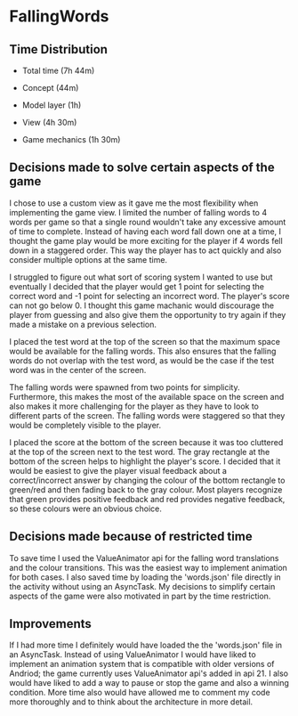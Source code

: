 # FallingWords

## Time Distribution

* Total time (7h 44m)

* Concept (44m)

* Model layer (1h)

* View (4h 30m)

* Game mechanics (1h 30m)

## Decisions made to solve certain aspects of the game

I chose to use a custom view as it gave me the most flexibility when implementing the game view. I limited the number of falling words to 4 words per game so that a single round wouldn't take any excessive amount of time to complete. Instead of having each word fall down one at a time, I thought the game play would be more exciting for the player if 4 words fell down in a staggered order. This way the player has to act quickly and also consider multiple options at the same time. 

I struggled to figure out what sort of scoring system I wanted to use but eventually I decided that the player would get 1 point for selecting the correct word and -1 point for selecting an incorrect word. The player's score can not go below 0. I thought this game machanic would discourage the player from guessing and also give them the opportunity to try again if they made a mistake on a previous selection.

I placed the test word at the top of the screen so that the maximum space would be available for the falling words. This also ensures that the falling words do not overlap with the test word, as would be the case if the test word was in the center of the screen. 

The falling words were spawned from two points for simplicity. Furthermore, this makes the most of the available space on the screen and also makes it more challenging for the player as they have to look to different parts of the screen. The falling words were staggered so that they would be completely visible to the player.

I placed the score at the bottom of the screen because it was too cluttered at the top of the screen next to the test word. The gray rectangle at the bottom of the screen helps to highlight the player's score. I decided that it would be easiest to give the player visual feedback about a correct/incorrect answer by changing the colour of the bottom rectangle to green/red and then fading back to the gray colour. Most players recognize that green provides positive feedback and red provides negative feedback, so these colours were an obvious choice.

## Decisions made because of restricted time

To save time I used the ValueAnimator api for the falling word translations and the colour transitions. This was the easiest way to implement animation for both cases. I also saved time by loading the 'words.json' file directly in the activity without using an AsyncTask. My decisions to simplify certain aspects of the game were also motivated in part by the time restriction.

## Improvements

If I had more time I definitely would have loaded the the 'words.json' file in an AsyncTask. Instead of using ValueAnimator I would have liked to implement an animation system that is compatible with older versions of Andriod; the game currently uses ValueAnimator api's added in api 21. I also would have liked to add a way to pause or stop the game and also a winning condition. More time also would have allowed me to comment my code more thoroughly and to think about the architecture in more detail.
